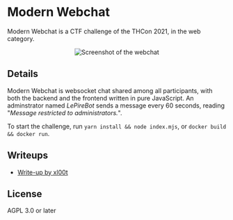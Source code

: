 # Modern Webchat

Modern Webchat is a CTF challenge of the THCon 2021, in the web category.

<p align="center">
  <img src="https://repository-images.githubusercontent.com/376723515/30549900-ccf0-11eb-94b1-50b48367ea3c" alt="Screenshot of the webchat">
</p>

## Details

Modern Webchat is websocket chat shared among all participants, with both the backend and the frontend written in pure JavaScript. An adminstrator named *LePireBot* sends a message every 60 seconds, reading "*Message restricted to administrators.*".

To start the challenge, run `yarn install && node index.mjs`, or `docker build && docker run`.

## Writeups

* [Write-up by xl00t](https://github.com/xl00t/THCon21/blob/main/Modern%20Webchat.md)

## License

AGPL 3.0 or later
